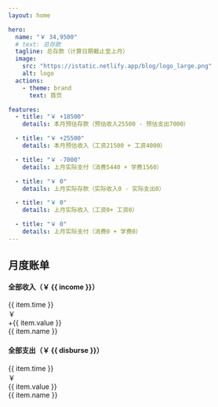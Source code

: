 ```yaml
---
layout: home

hero:
  name: "￥ 34,9500"
  # text: 总存款
  tagline: 总存款（计算日期截止至上月）
  image:
    src: "https://istatic.netlify.app/blog/logo_large.png"
    alt: logo
  actions:
    - theme: brand
      text: 首页

features:
  - title: "￥ +18500"
    details: 本月预估存款（预估收入25500 - 预估支出7000）

  - title: "￥ +25500"
    details: 本月预估收入（工资21500 + 工资4000）

  - title: "￥ -7000"
    details: 上月实际支付（消费5440 + 学费1560）

  - title: "￥ 0"
    details: 上月实际存款（实际收入0 - 实际支出0）

  - title: "￥ 0"
    details: 上月实际收入（工资0+ 工资0）

  - title: "￥ 0"
    details: 上月实际支付（消费0 + 学费0）
---
```


<script setup>
import { ref, computed } from 'vue'
const incomeList = [
    {
        name: '月度工资（待缴）',
        value: 4000,
        time: '2024年1月10日'
    },
    {
        name: '基本工资（上缴）',
        value: 2000,
        time: '2024年1月10日'
    },
    {
        name: '基本工资（取现）',
        value: 6900,
        time: '2024年1月10日'
    },
]
const disburseList = [
    {
        name: '上月支出',
        value: -6400,
        time: '2023年12月'
    },
    {
        name: '预留现金',
        value: -600,
        time: '2023年12月'
    }
]
const income = computed(() => {
    let _income = incomeList.length == 0 ? 0 
    : incomeList.map(item => item.value).reduce((accumulator, current) => accumulator + current) 
    return _income > 0 ? `+${_income}` : '0'
})
const disburse = computed(() => {
  let _disburse = disburseList.length == 0 ? 0 
    : disburseList.map(item => item.value).reduce((accumulator, current) => accumulator + current) 
    return `${_disburse}`
})
</script>

<div :class="$style.layout">
    <h2 :class="$style.h2">月度账单</h2>
    <h4 :class="$style.h4">全部收入（￥ {{ income }}）</h4>
    <div :class="$style.item" v-for="item in incomeList">
        <div :class="$style.name">{{ item.time }}</div>
        <div :class="$style.value">
            <div :class="$style.unit">￥</div>
            <div>+{{ item.value }}</div>
        </div>
        <div :class="$style.name">{{ item.name }}</div>
    </div>
    <h4 :class="$style.h4">全部支出（￥ {{ disburse }}）</h4>
    <div :class="$style.item" v-for="item in disburseList">
        <div :class="$style.name">{{ item.time }}</div>
        <div :class="$style.value">
          <div :class="$style.unit">￥</div>
          <div>{{ item.value }}</div>
        </div>
        <div :class="$style.name">{{ item.name }}</div>
    </div>
</div>

<style module>
.layout {
    margin:0 12vw;
    display: flex;
    flex-direction: column;
    justify-content: flex-start;
    align-items: flex-start;
}
.h2 {
    margin: 20px 0 5px;
    font-size: 20px;
    font-weight: bold;
    color: #333333;
}
.h4 {
    margin: 10px 0 5px;
    font-size: 16px;
    font-weight: bold;
    color: #333333;
}
.item {
    width: 100%;
    height: 38px;
    margin: 5px 0;
    display: flex;
    flex-direction: row;
    justify-content: space-between;
    align-items: center;
    background-color: aliceblue;
    border: 1px dashed #ccc;
}
.name {
    height: 100%;
    padding: 0 10px;
    flex: 1;
    display: flex;
    justify-content: scenter;
    align-items: center;
    font-size: 15px;
    font-weight: 500;
    text-align: center;
    color: #333333;
}
.unit {
    height: 100%;
    margin: 0 5px 0 10px;
    display: flex;
    flex-direction: row;
    justify-content: scenter;
    align-items: center;
    font-size: 15px;
    font-weight: 500;
    text-align: center;
    color: #333333;
}
.value {
    height: 100%;
    margin: 0 10px;
    flex: 1;
    border-left: 1px dashed #ccc;
    border-right: 1px dashed #ccc;
    display: flex;
    flex-direction: row;
    justify-content: scenter;
    align-items: center;
    font-size: 15px;
    font-weight: 500;
    text-align: center;
    color: #333333;
}
</style>
